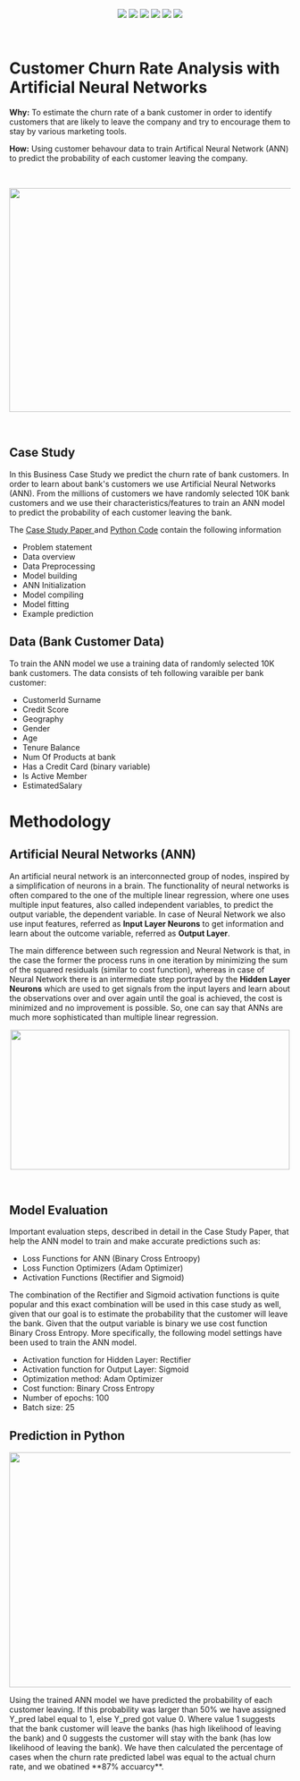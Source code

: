 <br><br>
<p align="center">
   
   <a href="https://github.com/TatevKaren/artificial-neural-network-business_case_study/blob/main/Artificial_Neural_Networks_Case_Study-2.pdf">
        <img src="https://img.shields.io/badge/Case_Study-Churn_Rate_Analysis-red"></a>
   <a href="https://github.com/TatevKaren/artificial-neural-network-business_case_study/blob/main/Artificial_Neural_Networks_Case_Study-2.pdf">
        <img src="https://img.shields.io/badge/Data-Cross_Sectional-green"></a>
   <a href="https://github.com/TatevKaren/artificial-neural-network-business_case_study/blob/main/Artificial_Neural_Networks_Case_Study-2.pdf">
        <img src="https://img.shields.io/badge/Deep__Learning-ANN-yellow"></a>
   <a href="https://github.com/TatevKaren/artificial-neural-network-business_case_study/blob/main/Artificial_Neural_Networks_Case_Study-2.pdf">
        <img src="https://img.shields.io/badge/Python-Run_Code-blue?logo=Python"></a>
   <a href="https://github.com/TatevKaren/artificial-neural-network-business_case_study/blob/main/Artificial_Neural_Networks_Case_Study-2.pdf">
        <img src="https://img.shields.io/badge/Tensorflow-3d3b3b?logo=Tensorflow"></a>
   <a href="https://github.com/TatevKaren/artificial-neural-network-business_case_study/blob/main/Artificial_Neural_Networks_Case_Study-2.pdf">
        <img src="https://img.shields.io/badge/Keras-3d3b3b?logo=Keras"></a>
        
</p>
<br> 

# Customer Churn Rate Analysis with Artificial Neural Networks

**Why:** To estimate the churn rate of a bank customer in order to identify customers that are likely to leave the company and try to encourage them to stay by various marketing tools.

**How:** Using customer behavour data to train Artifical Neural Network (ANN) to predict the probability of each customer leaving the company.


<br>
<p align="center">
    <img src="https://github.com/TatevKaren/artificial-neural-network-business_case_study/blob/main/Churning_Customers.png?raw=true"
  width=699" height="400">
</p> 

<br>

## Case Study 
In this Business Case Study we predict the churn rate of bank customers. In order to learn about bank's customers we use Artificial Neural Networks (ANN). From the millions of customers we have randomly selected 10K bank customers and we use their characteristics/features to train an ANN model to predict the probability of each customer leaving the bank. 

The <a href ="https://github.com/TatevKaren/artificial-neural-network-business_case_study/blob/main/Artificial_Neural_Networks_Case_Study-2.pdf"> Case Study Paper </a> and <a href ="https://github.com/TatevKaren/artificial-neural-network-business_case_study/blob/main/Artificial_Neural_Network_Case_Study.py"> Python Code</a> contain the following information<br>


 - Problem statement
 - Data overview
 - Data Preprocessing
 - Model building
 - ANN Initialization
 - Model compiling
 - Model fitting
 - Example prediction

## Data (Bank Customer Data)
To train the ANN model we use a training data of randomly selected 10K bank customers. The data consists of teh following varaible per bank customer:

- CustomerId Surname
- Credit Score
- Geography 
- Gender
- Age
- Tenure Balance
- Num Of Products at bank
- Has a Credit Card (binary variable)
- Is Active Member
- EstimatedSalary 

# Methodology

## Artificial Neural Networks (ANN)

An artificial neural network is an interconnected group of nodes, inspired by a simplification of neurons in a brain. The functionality of neural networks is often compared to the one of the multiple linear regression, where one uses multiple input features, also called independent variables, to predict the output variable, the dependent variable. 
In case of Neural Network we also use input features, referred as **Input Layer Neurons** to get information and learn about the outcome variable, referred as **Output Layer**.

The main difference between such regression and Neural Network is that, in the case the former the process runs in one iteration by minimizing the sum of the squared residuals (similar to cost function), whereas in case of Neural Network there is an intermediate step portrayed by the **Hidden Layer Neurons** which are used to get signals from the input layers and learn about the observations over and over again until the goal is achieved, the cost is minimized and no improvement is possible. So, one can say that ANNs are much more sophisticated than multiple linear regression.

<p align="center">
<img src="https://github.com/TatevKaren/artificial-neural-network-business_case_study/raw/main/ANN_layers.png?raw=true"
  alt=""width="500" height="250">
</p>

<br>

## Model Evaluation
Important evaluation steps, described in detail in the Case Study Paper, that help the ANN model to train and make accurate predictions such as:
- Loss Functions for ANN (Binary Cross Entroopy)
- Loss Function Optimizers (Adam Optimizer)
- Activation Functions (Rectifier and Sigmoid)

The combination of the Rectifier and Sigmoid activation functions is quite popular and this exact combination will be used in this case study as well, given that our goal is to estimate the probability that the customer will leave the bank. Given that the output variable is binary we use cost function Binary Cross Entropy. More specifically, the following model settings have been used to train the ANN model.

- Activation function for Hidden Layer: Rectifier
- Activation function for Output Layer: Sigmoid
- Optimization method: Adam Optimizer
- Cost function: Binary Cross Entropy
- Number of epochs: 100
- Batch size: 25

## Prediction in Python

<p align="left">
<img src="https://raw.githubusercontent.com/TatevKaren/artificial-neural-network-business_case_study/main/ANN_Case_Study_Sample_Output_1.png?raw=true"
  alt=""width="800" height="420">
</p>
Using the trained ANN model we have predicted the probability of each customer leaving. If this probability was larger than 50% we have assigned Y_pred label equal to 1, else Y_pred got value 0. Where value 1 suggests that the bank customer will leave the banks (has high likelihood of leaving the bank) and 0 suggests the customer will stay with the bank (has low likelihood of leaving the bank). We have then calculated the percentage of cases when the churn rate predicted label was equal to the actual churn rate, and we obatined **87% accuarcy**.

<br>















